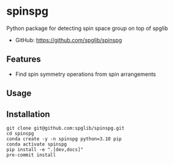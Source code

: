 # spinspg
Python package for detecting spin space group on top of spglib

- GitHub: <https://github.com/spglib/spinspg>

## Features

- Find spin symmetry operations from spin arrangements

## Usage

## Installation

```shell
git clone git@github.com:spglib/spinspg.git
cd spinspg
conda create -y -n spinspg python=3.10 pip
conda activate spinspg
pip install -e ".[dev,docs]"
pre-commit install
```
